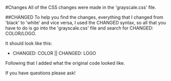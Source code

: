 #Changes
All of the CSS changes were made in the 'grayscale.css' file.

##CHANGED
To help you find the changes, everything that I changed from 'black' to 'white' and vice versa, I used the CHANGED syntax, so all that you have to do is go into the 'grayscale.css' file and search for CHANGED: COLOR/LOGO.

It should look like this:
* CHANGED: COLOR || CHANGED: LOGO

Following that I added what the original code looked like.

If you have questions please ask!
